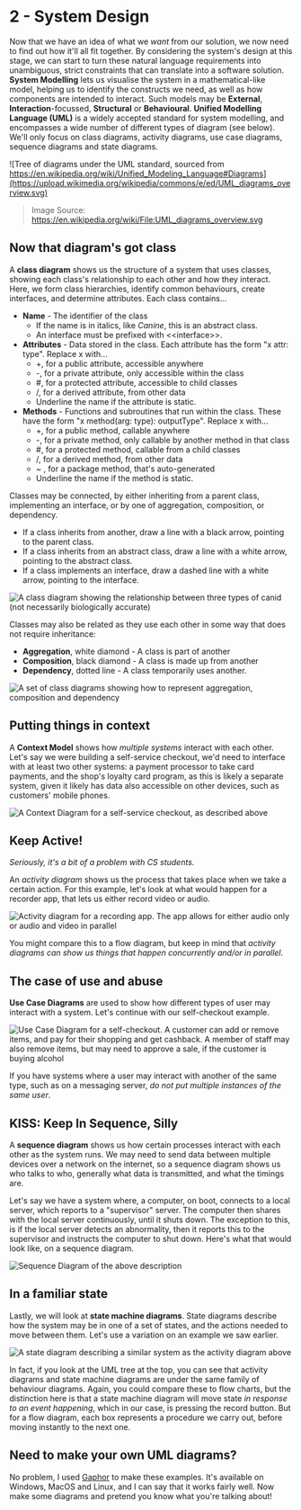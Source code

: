 # 2 - System Design

Now that we have an idea of what we *want* from our solution, we now need to find out how it'll all fit together. By considering the system's design at this stage, we can start to turn these natural language requirements into unambiguous, strict constraints that can translate into a software solution. **System Modelling** lets us visualise the system in a mathematical-like model, helping us to identify the constructs we need, as well as how components are intended to interact. Such models may be **External**, **Interaction**-focussed, **Structural** or **Behavioural**. **Unified Modelling Language (UML)** is a widely accepted standard for system modelling, and encompasses a wide number of different types of diagram (see below). We'll only focus on class diagrams, activity diagrams, use case diagrams, sequence diagrams and state diagrams.

![Tree of diagrams under the UML standard, sourced from https://en.wikipedia.org/wiki/Unified_Modeling_Language#Diagrams](https://upload.wikimedia.org/wikipedia/commons/e/ed/UML_diagrams_overview.svg)

> Image Source: https://en.wikipedia.org/wiki/File:UML_diagrams_overview.svg

## Now that diagram's got class

A **class diagram** shows us the structure of a system that uses classes, showing each class's relationship to each other and how they interact. Here, we form class hierarchies, identify common behaviours, create interfaces, and determine attributes. Each class contains...

- **Name** - The identifier of the class
  - If the name is in italics, like *Canine*, this is an abstract class.
  - An interface must be prefixed with \<\<interface\>\>.
- **Attributes** - Data stored in the class. Each attribute has the form "x attr: type". Replace x with...
  - +, for a public attribute, accessible anywhere
  - -, for a private attribute, only accessible within the class
  - #, for a protected attribute, accessible to child classes
  - /, for a derived attribute, from other data
  - Underline the name if the attribute is static.
- **Methods** - Functions and subroutines that run within the class. These have the form "x method(arg: type): outputType". Replace x with...
  - +, for a public method, callable anywhere
  - -, for a private method, only callable by another method in that class
  - #, for a protected method, callable from a child classes
  - /, for a derived method, from other data
  - ~ , for a package method, that's auto-generated
  - Underline the name if the method is static.

Classes may be connected, by either inheriting from a parent class, implementing an interface, or by one of aggregation, composition, or dependency.

- If a class inherits from another, draw a line with a black arrow, pointing to the parent class.
- If a class inherits from an abstract class, draw a line with a white arrow, pointing to the abstract class.
- If a class implements an interface, draw a dashed line with a white arrow, pointing to the interface.

![A class diagram showing the relationship between three types of canid (not necessarily biologically accurate)](/images/uml-class1.png)

Classes may also be related as they use each other in some way that does not require inheritance:

- **Aggregation**, white diamond - A class is part of another
- **Composition**, black diamond - A class is made up from another
- **Dependency**, dotted line - A class temporarily uses another.

![A set of class diagrams showing how to represent aggregation, composition and dependency](/images/uml-class2.png)

## Putting things in context

A **Context Model** shows how *multiple systems* interact with each other. Let's say we were building a self-service checkout, we'd need to interface with at least two other systems: a payment processor to take card payments, and the shop's loyalty card program, as this is likely a separate system, given it likely has data also accessible on other devices, such as customers' mobile phones.

![A Context Diagram for a self-service checkout, as described above](/images/uml-context.png)

## Keep Active!

*Seriously, it's a bit of a problem with CS students.*

An *activity diagram* shows us the process that takes place when we take a certain action. For this example, let's look at what would happen for a recorder app, that lets us either record video or audio.

![Activity diagram for a recording app. The app allows for either audio only or audio and video in parallel](/images/uml-activity.png)

You might compare this to a flow diagram, but keep in mind that *activity diagrams can show us things that happen concurrently and/or in parallel*.

## The case of use and abuse

**Use Case Diagrams** are used to show how different types of user may interact with a system. Let's continue with our self-checkout example.

![Use Case Diagram for a self-checkout. A customer can add or remove items, and pay for their shopping and get cashback. A member of staff may also remove items, but may need to approve a sale, if the customer is buying alcohol](/images/uml-use-case.png)

If you have systems where a user may interact with another of the same type, such as on a messaging server, *do not put multiple instances of the same user*.

## KISS: Keep In Sequence, Silly

A **sequence diagram** shows us how certain processes interact with each other as the system runs. We may need to send data between multiple devices over a network on the internet, so a sequence diagram shows us who talks to who, generally what data is transmitted, and what the timings are.

Let's say we have a system where, a computer, on boot, connects to a local server, which reports to a "supervisor" server. The computer then shares with the local server continuously, until it shuts down. The exception to this, is if the local server detects an abnormality, then it reports this to the supervisor and instructs the computer to shut down. Here's what that would look like, on a sequence diagram.

![Sequence Diagram of the above description](/images/uml-sequence.png)

## In a familiar state

Lastly, we will look at **state machine diagrams**. State diagrams describe how the system may be in one of a set of states, and the actions needed to move between them. Let's use a variation on an example we saw earlier.

![A state diagram describing a similar system as the activity diagram above](/images/uml-states.png)

In fact, if you look at the UML tree at the top, you can see that activity diagrams and state machine diagrams are under the same family of behaviour diagrams. Again, you could compare these to flow charts, but the distinction here is that a state machine diagram will move state *in response to an event happening*, which in our case, is pressing the record button. But for a flow diagram, each box represents a procedure we carry out, before moving instantly to the next one.

## Need to make your own UML diagrams?

No problem, I used [Gaphor](https://gaphor.org/) to make these examples. It's available on Windows, MacOS and Linux, and I can say that it works fairly well. Now make some diagrams and pretend you know what you're talking about!